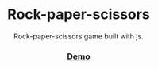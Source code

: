<h1 align="center">Rock-paper-scissors</h1>
<p align="center">Rock-paper-scissors game built with js.</p>
<div align="center">
  <h3><a href="https://agustingomezdev.github.io/rock-paper-scissors">Demo</a></h3>
</div>
